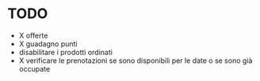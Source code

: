 # TODO

- X offerte
- X guadagno punti
- disabilitare i prodotti ordinati
- X verificare le prenotazioni se sono disponibili per le date o se sono già occupate